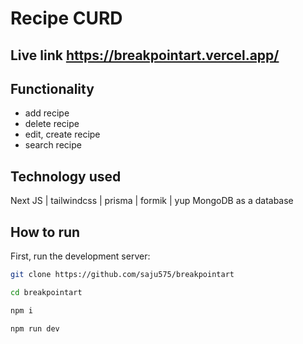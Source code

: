 # Recipe CURD

## Live link https://breakpointart.vercel.app/

## Functionality

- add recipe
- delete recipe
- edit, create recipe
- search recipe

## Technology used

Next JS | tailwindcss | prisma | formik | yup
MongoDB as a database

## How to run

First, run the development server:

```bash
git clone https://github.com/saju575/breakpointart

cd breakpointart

npm i

npm run dev

```
